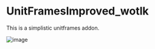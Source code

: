 # UnitFramesImproved_wotlk

This is a simplistic unitframes addon.

![image](https://github.com/user-attachments/assets/7e641766-d6b1-4631-b236-0c96fdaf31fe)
